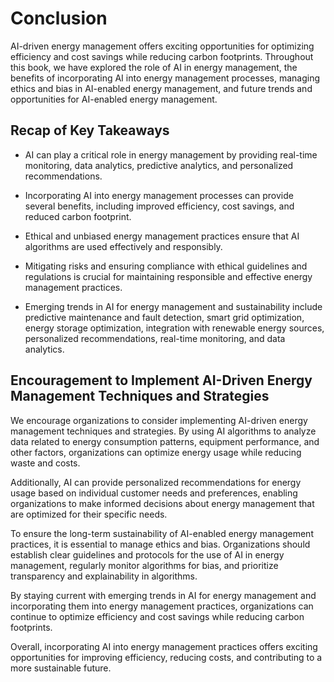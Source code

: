 # Conclusion

AI-driven energy management offers exciting opportunities for optimizing efficiency and cost savings while reducing carbon footprints. Throughout this book, we have explored the role of AI in energy management, the benefits of incorporating AI into energy management processes, managing ethics and bias in AI-enabled energy management, and future trends and opportunities for AI-enabled energy management.

Recap of Key Takeaways
----------------------

* AI can play a critical role in energy management by providing real-time monitoring, data analytics, predictive analytics, and personalized recommendations.

* Incorporating AI into energy management processes can provide several benefits, including improved efficiency, cost savings, and reduced carbon footprint.

* Ethical and unbiased energy management practices ensure that AI algorithms are used effectively and responsibly.

* Mitigating risks and ensuring compliance with ethical guidelines and regulations is crucial for maintaining responsible and effective energy management practices.

* Emerging trends in AI for energy management and sustainability include predictive maintenance and fault detection, smart grid optimization, energy storage optimization, integration with renewable energy sources, personalized recommendations, real-time monitoring, and data analytics.

Encouragement to Implement AI-Driven Energy Management Techniques and Strategies
--------------------------------------------------------------------------------

We encourage organizations to consider implementing AI-driven energy management techniques and strategies. By using AI algorithms to analyze data related to energy consumption patterns, equipment performance, and other factors, organizations can optimize energy usage while reducing waste and costs.

Additionally, AI can provide personalized recommendations for energy usage based on individual customer needs and preferences, enabling organizations to make informed decisions about energy management that are optimized for their specific needs.

To ensure the long-term sustainability of AI-enabled energy management practices, it is essential to manage ethics and bias. Organizations should establish clear guidelines and protocols for the use of AI in energy management, regularly monitor algorithms for bias, and prioritize transparency and explainability in algorithms.

By staying current with emerging trends in AI for energy management and incorporating them into energy management practices, organizations can continue to optimize efficiency and cost savings while reducing carbon footprints.

Overall, incorporating AI into energy management practices offers exciting opportunities for improving efficiency, reducing costs, and contributing to a more sustainable future.